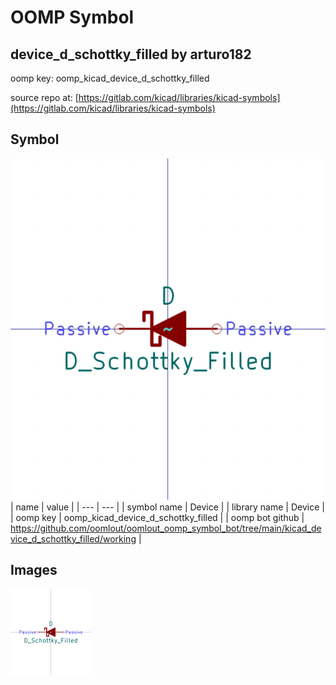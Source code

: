 # OOMP Symbol  
## device_d_schottky_filled  by arturo182  
  
oomp key: oomp_kicad_device_d_schottky_filled  
  
source repo at: [https://gitlab.com/kicad/libraries/kicad-symbols](https://gitlab.com/kicad/libraries/kicad-symbols)  
## Symbol  
  
[![working.png](working_600.png)](working.png)  
| name | value | 
| --- | --- | 
| symbol name | Device | 
| library name | Device | 
| oomp key | oomp_kicad_device_d_schottky_filled | 
| oomp bot github | https://github.com/oomlout/oomlout_oomp_symbol_bot/tree/main/kicad_device_d_schottky_filled/working | 
## Images  
  
[![working.png](working_140.png)](working.png)  
